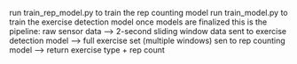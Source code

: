 run train_rep_model.py to train the rep counting model
run train_model.py to train the exercise detection model
once models are finalized this is the pipeline:
raw sensor data --> 2-second sliding window data sent to exercise detection model --> full exercise set (multiple windows) sen to rep counting model --> return exercise type + rep count
